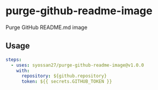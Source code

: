 # purge-github-readme-image

Purge GitHub README.md image

## Usage

```YAML
steps:
  - uses: syossan27/purge-github-readme-image@v1.0.0
    with:
      repository: ${github.repository}
      token: ${{ secrets.GITHUB_TOKEN }}
```

